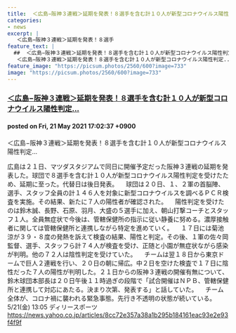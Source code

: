 ```yaml
---
title:  ＜広島−阪神３連戦＞延期を発表！８選手を含む計１０人が新型コロナウイルス陽性判定...  
categories:
- news
excerpt: |
   ＜広島−阪神３連戦＞延期を発表！８選手
feature_text: |
  ##  ＜広島−阪神３連戦＞延期を発表！８選手を含む計１０人が新型コロナウイルス陽性判定...  
   ＜広島−阪神３連戦＞延期を発表！８選手を含む計１０人が新型コロナウイルス陽性判定...  
feature_image: "https://picsum.photos/2560/600?image=733"
image: "https://picsum.photos/2560/600?image=733"
---
```


### [ ＜広島−阪神３連戦＞延期を発表！８選手を含む計１０人が新型コロナウイルス陽性判定...  ](https://asahi.5ch.net/test/read.cgi/newsplus/1621584157/)
#### posted on Fri, 21 May 2021 17:02:37  +0900

 ＜広島−阪神３連戦＞延期を発表！８選手を含む計１０人が新型コロナウイルス陽性判定...  

<!--more-->

広島は２１日、マツダスタジアムで同日に開催予定だった阪神３連戦の延期を発表した。球団で８選手を含む計１０人が新型コロナウイルス陽性判定を受けたため、延期に至った。代替日は後日発表。 　球団は２０日、１、２軍の首脳陣、選手、スタッフ全員の計１４６人を対象に新型コロナウイルスを調べるＰＣＲ検査を実施。その結果、新たに７人の陽性者が確認された。 　陽性判定を受けたのは鈴木誠、長野、石原、羽月、大盛の５選手に加え、朝山打撃コーチとスタッフ１人。全員無症状で今後は、管轄保健所の指示に従い静養に努める。濃厚接触者に関しては管轄保健所と連携しながら特定を進めていく。 　１７日には菊池涼が３９・８度の発熱を訴えて検査の結果、陽性と判定。その後、１軍の佐々岡監督、選手、スタッフら計７４人が検査を受け、正随と小園が無症状ながら感染が判明。他の７２人は陰性判定を受けていた。 　チームは翌１８日から東京ドームで巨人２連戦を行い、２０日の朝に帰広。中２日を空けた検査で１７日に陰性だった７人の陽性が判明した。２１日からの阪神３連戦の開催有無について、鈴木球団本部長は２０日午後１１時過ぎの段階で「試合開催はＮＰＢ、管轄保健所と連携して対応にあたる。決まり次第、発表する」と話していた。 　チーム全体が、コロナ禍に襲われる緊急事態。先行き不透明の状態が続いている。 5/21(金) 13:05 ディリースポーツ https://news.yahoo.co.jp/articles/8cc72e357a38a1b295b184161eac93e2e93f4f9f
